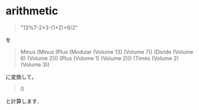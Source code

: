 # arithmetic

> "13%7-2*3-(1+2)+6/2"

を

> Minus (Minus (Plus (Modular (Volume 13) (Volume 7)) (Divide (Volume 6) (Volume 2))) (Plus (Volume 1) (Volume 2))) (Times (Volume 2) (Volume 3))

に変換して，

> 0

と計算します．
